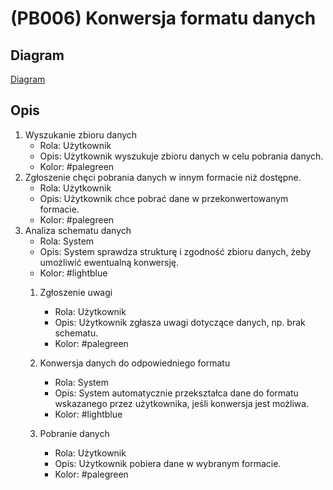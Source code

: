 # (PB006) Konwersja formatu danych

## Diagram

[Diagram](PB006.puml)

## Opis

1. Wyszukanie zbioru danych
    - Rola: Użytkownik
    - Opis: Użytkownik wyszukuje zbioru danych w celu pobrania danych.
    - Kolor: #palegreen
2. Zgłoszenie chęci pobrania danych w innym formacie niż dostępne.
    - Rola: Użytkownik
    - Opis: Użytkownik chce pobrać dane w przekonwertowanym formacie.
    - Kolor: #palegreen
3. Analiza schematu danych
    - Rola: System
    - Opis: System sprawdza strukturę i zgodność zbioru danych, żeby umożliwić ewentualną konwersję.
    - Kolor: #lightblue
    1. Zgłoszenie uwagi
        - Rola: Użytkownik
        - Opis: Użytkownik zgłasza uwagi dotyczące danych, np. brak schematu.
        - Kolor: #palegreen

    1. Konwersja danych do odpowiedniego formatu
        - Rola: System
        - Opis: System automatycznie przekształca dane do formatu wskazanego przez użytkownika, jeśli konwersja jest możliwa.
        - Kolor: #lightblue
    2. Pobranie danych
        - Rola: Użytkownik
        - Opis: Użytkownik pobiera dane w wybranym formacie.
        - Kolor: #palegreen
